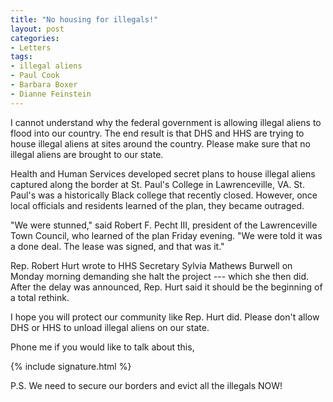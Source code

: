 ```yaml
---
title: "No housing for illegals!"
layout: post
categories:
- Letters
tags:
- illegal aliens
- Paul Cook
- Barbara Boxer
- Dianne Feinstein
---
```


I cannot understand why the federal government is allowing illegal aliens to flood into our country. The end result is that DHS and HHS are trying to house illegal aliens at sites around the country. Please make sure that no illegal aliens are brought to our state.

Health and Human Services developed secret plans to house illegal aliens captured along the border at St. Paul's College in Lawrenceville, VA. St. Paul's was a historically Black college that recently closed. However, once local officials and residents learned of the plan, they became outraged.

"We were stunned," said Robert F. Pecht III, president of the Lawrenceville Town Council, who learned of the plan Friday evening. "We were told it was a done deal. The lease was signed, and that was it."

Rep. Robert Hurt wrote to HHS Secretary Sylvia Mathews Burwell on Monday morning demanding she halt the project --- which she then did. After the delay was announced, Rep. Hurt said it should be the beginning of a total rethink.

I hope you will protect our community like Rep. Hurt did. Please don't allow DHS or HHS to unload illegal aliens on our state.

Phone me if you would like to talk about this,

{% include signature.html %}

P.S. We need to secure our borders and evict all the illegals NOW!